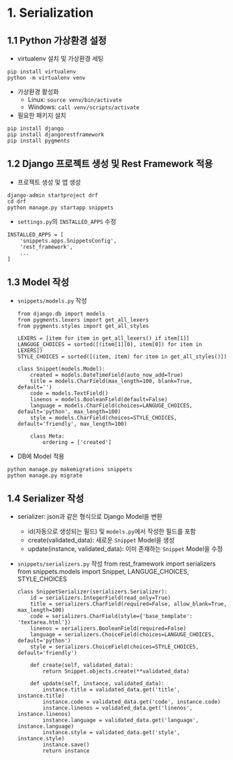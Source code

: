 # 1. Serialization
## 1.1 Python 가상환경 설정
- virtualenv 설치 및 가상환경 세팅
```
pip install virtualenv
python -m virtualenv venv
```
- 가상환경 활성화
  - Linux: ```source venv/bin/activate```
  - Windows: ```call venv/scripts/activate```
- 필요한 패키지 설치
```
pip install django
pip install djangorestframework
pip install pygments
```

## 1.2 Django 프로젝트 생성 및 Rest Framework 적용
- 프로젝트 생성 및 앱 생성
```
django-admin startproject drf
cd drf
python manage.py startapp snippets
```
- ```settings.py```의 ```INSTALLED_APPS``` 수정
```
INSTALLED_APPS = [
    'snippets.apps.SnippetsConfig',
    'rest_framework',
    ...
]
```

## 1.3 Model 작성
- ```snippets/models.py``` 작성
    
      from django.db import models
      from pygments.lexers import get_all_lexers
      from pygments.styles import get_all_styles

      LEXERS = [item for item in get_all_lexers() if item[1]]
      LANGUGE_CHOICES = sorted([(item[1][0], item[0]) for item in LEXERS])
      STYLE_CHOICES = sorted([(item, item) for item in get_all_styles()])

      class Snippet(models.Model):
          created = models.DateTimeField(auto_now_add=True)
          title = models.CharField(max_length=100, blank=True, default='')
          code = models.TextField()
          linenos = models.BooleanField(default=False)
          language = models.CharField(choices=LANGUGE_CHOICES, default='python', max_length=100)
          style = models.CharField(choices=STYLE_CHOICES, default='friendly', max_length=100)

          class Meta:
              ordering = ['created']
- DB에 Model 적용
```
python manage.py makemigrations snippets
python manage.py migrate
```

## 1.4 Serializer 작성
- serializer: json과 같은 형식으로 Django Model을 변환
  - id(자동으로 생성되는 필드) 및 ```models.py```에서 작성한 필드를 포함
  - create(validated_data): 새로운 ```Snippet``` Model을 생성
  - update(instance, validated_data): 이미 존재하는 ```Snippet``` Model을 수정
- ```snippets/serializers.py``` 작성
      from rest_framework import serializers
      from snippets.models import Snippet, LANGUGE_CHOICES, STYLE_CHOICES

      class SnippetSerializer(serializers.Serializer):
          id = serializers.IntegerField(read_only=True)
          title = serializers.CharField(required=False, allow_blank=True, max_length=100)
          code = serializers.CharField(style={'base_template': 'textarea.html'})
          linenos = serializers.BooleanField(required=False)
          language = serializers.ChoiceField(choices=LANGUGE_CHOICES, default='python')
          style = serializers.ChoiceField(choices=STYLE_CHOICES, default='friendly')

          def create(self, validated_data):
              return Snippet.objects.create(**validated_data)

          def update(self, instance, validated_data):
              instance.title = validated_data.get('title', instance.title)
              instance.code = validated_data.get('code', instance.code)
              instance.linenos = validated_data.get('linenos', instance.linenos)
              instance.language = validated_data.get('language', instance.language)
              instance.style = validated_data.get('style', instance.style)
              instance.save()
              return instance
